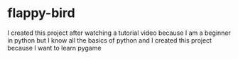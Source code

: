 # flappy-bird
I created this project after watching a tutorial video because I am a beginner in python but I know all the basics of python and I created this project because I want to learn pygame 

